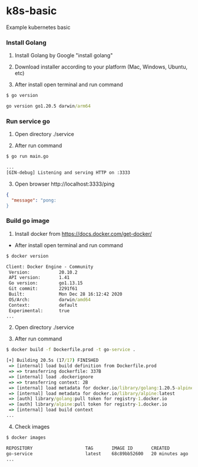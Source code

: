 # k8s-basic

Example kubernetes basic

### Install Golang

1. Install Golang by Google "install golang"

2. Download installer according to your platform (Mac, Windows, Ubuntu, etc)

3. After install open terminal and run command

```cmd
$ go version

go version go1.20.5 darwin/arm64
```

### Run service go

1. Open directory ./service

2. After run command

```cmd
$ go run main.go

...
[GIN-debug] Listening and serving HTTP on :3333
```

3. Open browser http://localhost:3333/ping

```json
{
  "message": "pong:
}

```

### Build go image

1. Install docker from https://docs.docker.com/get-docker/

- After install open terminal and run command

```cmd
$ docker version

Client: Docker Engine - Community
 Version:           20.10.2
 API version:       1.41
 Go version:        go1.13.15
 Git commit:        2291f61
 Built:             Mon Dec 28 16:12:42 2020
 OS/Arch:           darwin/amd64
 Context:           default
 Experimental:      true
...
```

2. Open directory ./service

3. After run command

```cmd
$ docker build -f Dockerfile.prod -t go-service .

[+] Building 20.5s (17/17) FINISHED
 => [internal] load build definition from Dockerfile.prod                 0.0s
 => => transferring dockerfile: 337B                                      0.0s
 => [internal] load .dockerignore                                         0.0s
 => => transferring context: 2B                                           0.0s
 => [internal] load metadata for docker.io/library/golang:1.20.5-alpine   2.5s
 => [internal] load metadata for docker.io/library/alpine:latest          3.6s
 => [auth] library/golang:pull token for registry-1.docker.io             0.0s
 => [auth] library/alpine:pull token for registry-1.docker.io             0.0s
 => [internal] load build context                                         2.0s
...
```

4. Check images

```cmd
$ docker images

REPOSITORY                    TAG       IMAGE ID       CREATED          SIZE
go-service                    latest    68c89bb52600   20 minutes ago   19MB
...
```
